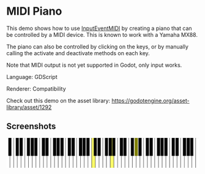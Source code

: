 # MIDI Piano

This demo shows how to use
[InputEventMIDI](https://docs.godotengine.org/en/latest/classes/class_inputeventmidi.html)
by creating a piano that can be controlled by a MIDI device.
This is known to work with a Yamaha MX88.

The piano can also be controlled by clicking on the keys, or by
manually calling the activate and deactivate methods on each key.

Note that MIDI output is not yet supported in Godot, only input works.

Language: GDScript

Renderer: Compatibility

Check out this demo on the asset library: https://godotengine.org/asset-library/asset/1292

## Screenshots

![Screenshot](screenshots/piano-pressed.png)
